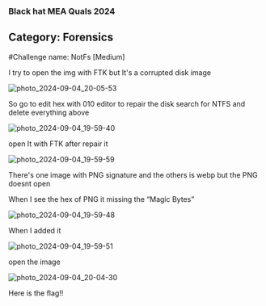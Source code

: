 ### Black hat MEA Quals 2024

## Category: Forensics

#Challenge name: NotFs [Medium]


I try to open the img with FTK but It's a corrupted disk image

![photo_2024-09-04_20-05-53](https://github.com/user-attachments/assets/efe1a187-f2e6-415b-8baf-f408950d1237)

So go to edit hex with 010 editor to repair the disk 
search for NTFS and delete everything above 


![photo_2024-09-04_19-59-40](https://github.com/user-attachments/assets/8f85d6b8-7a0c-4849-a5fd-f28948f5064d)



open It with FTK after repair it

![photo_2024-09-04_19-59-59](https://github.com/user-attachments/assets/8ce234ba-20ae-484d-a609-ec8d3788af55)


There's one image with PNG signature and the others is webp but the PNG doesnt open 
  




When I see the hex of PNG it missing the “Magic Bytes”


![photo_2024-09-04_19-59-48](https://github.com/user-attachments/assets/6a335c13-fea6-4a22-9bd4-f30e8b557a62)


When I added it


![photo_2024-09-04_19-59-51](https://github.com/user-attachments/assets/65d4bd25-0f01-4f37-aafa-ec54887b1d95)

open the image 

![photo_2024-09-04_20-04-30](https://github.com/user-attachments/assets/68b039ab-e631-46b3-b7b1-6307c1c53075)

Here is the flag!!

